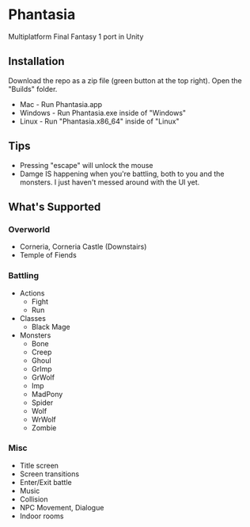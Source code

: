# Phantasia
Multiplatform Final Fantasy 1 port in Unity

## Installation
Download the repo as a zip file (green button at the top right). Open the "Builds" folder.
- Mac - Run Phantasia.app
- Windows - Run Phantasia.exe inside of "Windows"
- Linux - Run "Phantasia.x86_64" inside of "Linux"

## Tips
- Pressing "escape" will unlock the mouse
- Damge IS happening when you're battling, both to you and the monsters. I just haven't messed around with the UI yet.

## What's Supported

### Overworld
- Corneria, Corneria Castle (Downstairs)
- Temple of Fiends

### Battling
- Actions
  - Fight
  - Run
- Classes
  - Black Mage
- Monsters
  - Bone
  - Creep
  - Ghoul
  - GrImp
  - GrWolf
  - Imp
  - MadPony
  - Spider
  - Wolf
  - WrWolf
  - Zombie
### Misc
  - Title screen
  - Screen transitions
  - Enter/Exit battle
  - Music
  - Collision
  - NPC Movement, Dialogue
  - Indoor rooms
